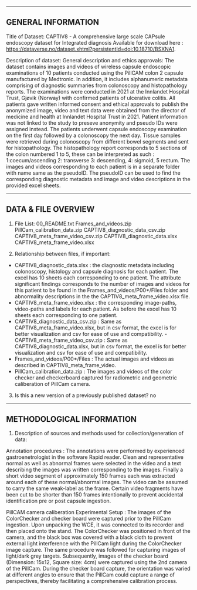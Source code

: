 

--------------------
GENERAL INFORMATION
--------------------
Title of Dataset: CAPTIV8 - A comprehensive large scale CAPsule endoscopy dataset for Integrated diagnosis 
Available for download here : https://dataverse.no/dataset.xhtml?persistentId=doi:10.18710/BSXNA1.

Description of dataset: 
General description and ethics approvals:   The dataset contains images and videos of wireless capsule endoscopic examinations of 10 patients conducted using the PillCAM colon 2 capsule manufactured by 
											Medtronic. In addition, it includes alphanumeric metadata comprising of diagnostic summaries from colonoscopy and histopathology reports.
											The examinations were conducted in 2021 at the Innlandet Hospital Trust, Gjøvik (Norway) with confirmed patients of ulcerative colitis.
											All patients gave written informed consent and ethical approvals to publish the anonymized image, video and text data were obtained from 
											the director of medicine and health at Innlandet Hospital Trust in 2021.
											Patient information was not linked to the study to 
											preseve anonymity and pseudo IDs were assigned instead. The patients underwent capsule endoscopy examination on the first day 
											followed by a colonoscopy the next day. Tissue samples were retrieved during colonoscopy from different bowel segments 
											and sent for histopathology. The histopathology report corresponds to 5 sections of the colon numbered 1 to 5, these can be interpreted as such :
											1:coecum/ascending 2: transverse 3: descending, 4: sigmoid, 5 rectum. The images and videos corresponding to each patient is in a separate folder with 
											name same as the pseudoID. 
											The pseudoID can be used to find the corresponding diagnostic metadata and image and video descriptions in the provided excel sheets.
									

---------------------
DATA & FILE OVERVIEW
---------------------
1. File List: 
00_README.txt
Frames_and_videos.zip
PillCam_calibration_data.zip
CAPTIV8_diagnostic_data_csv.zip
CAPTIV8_meta_frame_video_csv.zip
CAPTIV8_diagnostic_data.xlsx
CAPTIV8_meta_frame_video.xlsx



2. Relationship between files, if important: 

- CAPTIV8_diagnostic_data.xlsx : the diagnostic metadata including colonoscopy, histology and capsule diagnosis for each patient. The excel has 10 sheets each corresponding to one patient.
								 The attribute significant findings corresponds to the number of images and videos for this patient to be found in the Frames_and_videos/P00*/Files folder and abnormality descriptions in the the CAPTIV8_meta_frame_video.xlsx file.
- CAPTIV8_meta_frame_video.xlsx : the corresponding image-paths, video-paths and labels for each patient. As before the excel has 10 sheets each corresponding to one patient.
- CAPTIV8_diagnostic_data_csv.zip : Same as CAPTIV8_meta_frame_video.xlsx, but in csv format, the excel is for better visualization and csv for ease of use and compatibility.
-CAPTIV8_meta_frame_video_csv.zip : Same as CAPTIV8_diagnostic_data.xlsx, but in csv format,  the excel is for better visualization and csv for ease of use and compatibility.
- Frames_and_videos/P00*/Files : The actual images and videos as described in CAPTIV8_meta_frame_video. 
- PillCam_calibration_data.zip : The images and videos of the color checker and checkerboard captured for radiometric and geometric caliberation of PillCam camera.


3. Is this a new version of a previously published dataset? no

---------------------------
METHODOLOGICAL INFORMATION
---------------------------
1. Description of sources and methods used for collection/generation of data:

Annotation procedures :
The annotations were performed by experienced gastroenetrologist in the software Rapid reader. Clean and representative normal as well as abnormal frames were selected in the video and a 
text describing the images was written corresponding to the images. Finally a short video segment of approximately 150 frames each was extracted around each of these normal/abnormal images. 
The video can be assumed to carry the same weak-label as the frame. Certain video fragments have been cut to be shorter than 150 frames intentionally to prevent accidental identification pre or post capsule ingestion.


PillCAM camera caliberation Experimental Setup :
The images of the ColorChecker and checker board were captured prior to the PillCam ingestion. Upon unpacking the WCE, it was connected to its recorder and then placed onto the stand. 
The ColorChecker was positioned in front of the camera, and the black box was covered with a black cloth to prevent external light interference with the PillCam light during the ColorChecker 
image capture. The same procedure was followed for capturing images of light/dark grey targets. Subsequently, images of the checker board (Dimension: 15x12, Square size: 4cm) 
were captured using the 2nd camera of the PillCam. During the checker board capture, the orientation was varied at different angles to ensure that the PillCam could capture a range of 
perspectives, thereby facilitating a comprehensive calibration process.
